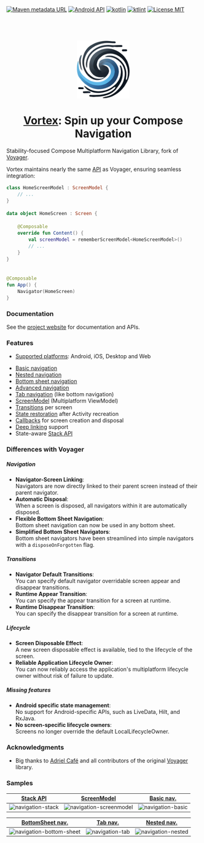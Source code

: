 [![Maven metadata URL](https://img.shields.io/maven-metadata/v?color=blue&metadataUrl=https://s01.oss.sonatype.org/service/local/repo_groups/public/content/cafe/adriel/voyager/voyager-core/maven-metadata.xml&style=for-the-badge)](https://repo.maven.apache.org/maven2/cafe/adriel/voyager/)
[![Android API](https://img.shields.io/badge/api-21%2B-brightgreen.svg?style=for-the-badge)](https://android-arsenal.com/api?level=21)
[![kotlin](https://img.shields.io/github/languages/top/hristogochev/vortex.svg?style=for-the-badge&color=blueviolet)](https://kotlinlang.org/)
[![ktlint](https://img.shields.io/badge/code%20style-%E2%9D%A4-FF4081.svg?style=for-the-badge)](https://ktlint.github.io/)
[![License MIT](https://img.shields.io/github/license/hristogochev/vortex.svg?style=for-the-badge&color=orange)](LICENSE.md)

<h1 align="center">
    <br>
    <img height="150" src="docs/img/logo_vortex.png"/>
    <br>
    <br>
    <a href="https://io.github.hristogochev/vortex">Vortex</a>: Spin up your Compose Navigation
</h1>

Stability-focused Compose Multiplatform Navigation Library, fork of [Voyager](https://github.com/adrielcafe/voyager).

Vortex maintains nearly the same [API](https://hristogochev.github.io/vortex) as Voyager, ensuring seamless integration:

```kotlin
class HomeScreenModel : ScreenModel {
    // ...
}

data object HomeScreen : Screen {

    @Composable
    override fun Content() {
        val screenModel = rememberScreenModel<HomeScreenModel>()
        // ...
    }
}


@Composable
fun App() {
    Navigator(HomeScreen)
}
```

### Documentation
See the [project website](https://hristogochev.github.io/vortex) for documentation and APIs.

### **Features**
- [Supported platforms](https://hristogochev.github.io/vortex/setup): Android, iOS, Desktop and Web
* [Basic navigation](https://hristogochev.github.io/vortex/navigation)
* [Nested navigation](https://hristogochev.github.io/vortex/navigation/nested-navigation)
* [Bottom sheet navigation](https://hristogochev.github.io/vortex/navigation/bottom-sheet-navigation)
* [Advanced navigation](https://hristogochev.github.io/vortex/navigation/advanced-navigation)
* [Tab navigation](https://hristogochev.github.io/vortex/navigation/tab-navigation) (like bottom navigation)
* [ScreenModel](https://hristogochev.github.io/vortex/screenmodel) (Multiplatform ViewModel)
* [Transitions](https://hristogochev.github.io/vortex/transitions) per screen
* [State restoration](https://hristogochev.github.io/vortex/state-restoration) after Activity recreation
* [Callbacks](https://hristogochev.github.io/vortex/lifecycle) for screen creation and disposal
* [Deep linking](https://hristogochev.github.io/vortex/deep-links) support
* State-aware [Stack API](https://hristogochev.github.io/vortex/stack-api)

### Differences with Voyager

##### Navigation
* **Navigator-Screen Linking**:<br>Navigators are now directly linked to their parent screen instead of their parent navigator.
* **Automatic Disposal**:<br>When a screen is disposed, all navigators within it are automatically disposed.
* **Flexible Bottom Sheet Navigation**:<br>Bottom sheet navigation can now be used in any bottom sheet.
* **Simplified Bottom Sheet Navigators**:<br> Bottom sheet navigators have been streamlined into simple navigators with a `disposeOnForgotten` flag.

##### Transitions
* **Navigator Default Transitions**:<br>You can specify default navigator overridable screen appear and disappear transitions.
* **Runtime Appear Transition**:<br>You can specify the appear transition for a screen at runtime.
* **Runtime Disappear Transition**:<br>You can specify the disappear transition for a screen at runtime.

##### Lifecycle
* **Screen Disposable Effect**:<br>A new screen disposable effect is available, tied to the lifecycle of the screen.
* **Reliable Application Lifecycle Owner**:<br>You can now reliably access the application's multiplatform lifecycle owner without risk of failure to update.

##### Missing features
* **Android specific state management**:<br>No support for Android-specific APIs, such as LiveData, Hilt, and RxJava.
* **No screen-specific lifecycle owners**:<br>Screens no longer override the default LocalLifecycleOwner.


### Acknowledgments

* Big thanks to [Adriel Café](https://adriel.cafe/) and all contributors of the original [Voyager](https://github.com/adrielcafe/voyager) library.

### Samples

| [Stack API](https://github.com/adrielcafe/voyager/tree/main/samples/android/src/main/java/cafe/adriel/voyager/sample/stateStack) | [ScreenModel](https://github.com/adrielcafe/voyager/tree/main/samples/android/src/main/java/cafe/adriel/voyager/sample/screenModel) | [Basic nav.](https://github.com/adrielcafe/voyager/tree/main/samples/android/src/main/java/cafe/adriel/voyager/sample/basicNavigation) |
|----------------------------------------------------------------------------------------------------------------------------------|-------------------------------------------------------------------------------------------------------------------------------------|----------------------------------------------------------------------------------------------------------------------------------------|
| ![navigation-stack](https://user-images.githubusercontent.com/2512298/126323192-9b6349fe-7b96-4acf-b62e-c75165d909e1.gif)        | ![navigation-screenmodel](https://user-images.githubusercontent.com/2512298/131770829-fa85cb19-cc76-4fbf-9bdc-165997d5349d.gif)     | ![navigation-basic](https://user-images.githubusercontent.com/2512298/126323165-47760eec-2ba2-48ee-8e3a-841d50098d33.gif)              |

| [BottomSheet nav.](https://github.com/adrielcafe/voyager/tree/main/samples/android/src/main/java/cafe/adriel/voyager/sample/bottomSheetNavigation) | [Tab nav.](https://github.com/adrielcafe/voyager/tree/main/samples/android/src/main/java/cafe/adriel/voyager/sample/tabNavigation) | [Nested nav.](https://github.com/adrielcafe/voyager/tree/main/samples/android/src/main/java/cafe/adriel/voyager/sample/nestedNavigation) |
|----------------------------------------------------------------------------------------------------------------------------------------------------|------------------------------------------------------------------------------------------------------------------------------------|------------------------------------------------------------------------------------------------------------------------------------------|
| ![navigation-bottom-sheet](https://user-images.githubusercontent.com/2512298/131191122-18025192-ce4d-4659-9afa-aacfdb488796.gif)                   | ![navigation-tab](https://user-images.githubusercontent.com/2512298/126323588-2f970953-0adb-47f8-b2fb-91c5854656bd.gif)            | ![navigation-nested](https://user-images.githubusercontent.com/2512298/126323027-a2633aef-9402-4df8-9384-45935d7986cf.gif)               |
